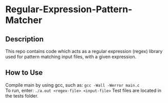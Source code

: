 # Regular-Expression-Pattern-Matcher

## Description
This repo contains code which acts as a regular expression (regex) library used for pattern matching input files, with a given expression.

## How to Use
Compile main by using gcc, such as: `gcc -Wall -Werror main.c` </br>
To run, enter: `./a.out <regex-file> <input-file>`
Test files are located in the tests folder.
